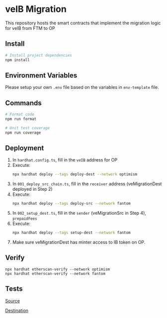 # veIB Migration


This repository hosts the smart contracts that implement the migration logic for veIB from FTM to OP


## Install

```bash
# Install project dependencies
npm install
```

## Environment Variables
Please setup your own ```.env``` file based on the variables in ```env-template``` file.
## Commands

```bash
# Format code
npm run format

# Unit test coverage
npm run coverage

```

## Deployment
1. In ```hardhat.config.ts```, fill in the ```veIB``` address for OP
2. Execute:
    ```bash
    npx hardhat deploy --tags deploy-dest --network optimism
    ```
3. In ```001_deploy_src_chain.ts```, fill in the ```receiver``` address (veMigrationDest deployed in Step 2)
4. Execute:
    ```bash
    npx hardhat deploy --tags deploy-src --network fantom
    ```
5. In ```002_setup_dest.ts```, fill in the ```sender``` (veMigrationSrc in Step 4), ```prepaidFees```
6. Execute:
    ```bash
    npx hardhat deploy --tags setup-dest --network fantom
    ```
7.  Make sure veMigrationDest has minter access to IB token on OP.

## Verify

```
npx hardhat etherscan-verify --network optimism
npx hardhat etherscan-verify --network fantom
```


## Tests
[Source](https://rinkeby.etherscan.io/tx/0xc6f7dc0936b07a63391c2acc62d40df297be88da5bc60a61d5e3fab86dd61b3e)

[Destination](https://testnet.ftmscan.com/tx/0x363e7d4db8173f0aa0b5c79153df21c0c2854f63690185050355df65f7782774)

